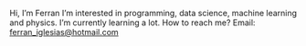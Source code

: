 Hi, I’m Ferran
I’m interested in programming, data science, machine learning and physics.
I’m currently learning a lot.
How to reach me? Email: ferran_iglesias@hotmail.com
